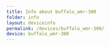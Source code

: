 ```yaml
---
title: Info about buffalo_wmr-300
folder: info
layout: deviceinfo
permalink: /devices/buffalo_wmr-300/
device: buffalo_wmr-300
---
```

